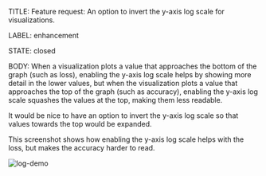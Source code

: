 TITLE:
Feature request: An option to invert the y-axis log scale for visualizations.

LABEL:
enhancement

STATE:
closed

BODY:
When a visualization plots a value that approaches the bottom of the graph (such as loss), enabling the y-axis log scale helps by showing more detail in the lower values, but when the visualization plots a value that approaches the top of the graph (such as accuracy), enabling the y-axis log scale squashes the values at the top, making them less readable.

It would be nice to have an option to invert the y-axis log scale so that values towards the top would be expanded.

This screenshot shows how enabling the y-axis log scale helps with the loss, but makes the accuracy harder to read.

![log-demo](https://user-images.githubusercontent.com/1767836/58744889-75951f00-83e4-11e9-811f-aa682651b983.png)



